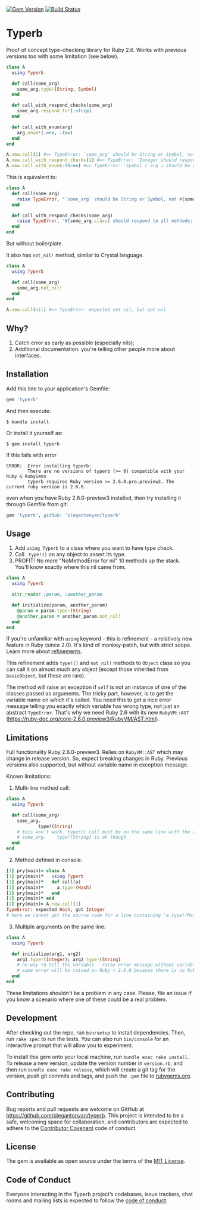 [![Gem Version](https://badge.fury.io/rb/typerb.svg)](https://badge.fury.io/rb/typerb)
[![Build Status](https://travis-ci.org/olegantonyan/typerb.svg?branch=master)](https://travis-ci.org/olegantonyan/typerb)

# Typerb

Proof of concept type-checking library for Ruby 2.6. Works with previous versions too with some limitation (see below).

```ruby
class A
  using Typerb

  def call(some_arg)
    some_arg.type!(String, Symbol)
  end

  def call_with_respond_checks(some_arg)
    some_arg.respond_to!(:strip)
  end

  def call_with_enum(arg)
    arg.enum!(:one, :two)
  end
end

A.new.call(1) #=> TypeError: `some_arg` should be String or Symbol, not Integer
A.new.call_with_respond_checks(1) #=> TypeError: 'Integer should respond to all methods: strip'
A.new.call_with_enum(:three) #=> TypeError: 'Symbol (`arg`) should be one of: [one, two], not three'
```

This is equivalent to:
```ruby
class A
  def call(some_arg)
    raise TypeError, "`some_arg` should be String or Symbol, not #{some_arg.class}" unless [String, Symbol].include?(some_arg.class)
  end

  def call_with_respond_checks(some_arg)
    raise TypeError, "#{some_arg.class} should respond to all methods: strip" unless [:strip].all{|meth| some_arg.respond_to?(meth)}
  end
end
```

But without boilerplate.

It also has `not_nil!` method, similar to Crystal language.

```ruby
class A
  using Typerb

  def call(some_arg)
    some_arg.not_nil!
  end
end

A.new.call(nil) #=> TypeError: expected not nil, but got nil
```

## Why?

1. Catch error as early as possible (especially nils);
2. Additional documentation: you're telling other people more about interfaces.

## Installation

Add this line to your application's Gemfile:

```ruby
gem 'typerb'
```

And then execute:

    $ bundle install

Or install it yourself as:

    $ gem install typerb

If this fails with error
```
ERROR:  Error installing typerb:
        There are no versions of typerb (>= 0) compatible with your Ruby & RubyGems
        typerb requires Ruby version >= 2.6.0.pre.preview3. The current ruby version is 2.6.0.
```
even when you have Ruby 2.6.0-preview3 installed, then try installing it through Gemfile from git:
```ruby
gem 'typerb', github: 'olegantonyan/typerb'
```

## Usage

1. Add `using Typerb` to a class where you want to have type check.
2. Call `.type!()` on any object to assert its type.
3. PROFIT! No more "NoMethodError for nil" 10 methods up the stack. You'll know exactly where this nil came from.

```ruby
class A
  using Typerb

  attr_reader :param, :another_param

  def initialize(param, another_param)
    @param = param.type!(String)
    @another_param = another_param.not_nil!
  end
end
```

If you're unfamiliar with `using` keyword - this is refinement - a relatively new feature in Ruby (since 2.0). It's kind of monkey-patch, but with strict scope. Learn more about [refinements](https://ruby-doc.org/core-2.5.3/doc/syntax/refinements_rdoc.html).

This refinement adds `type!()` and `not_nil!` methods to `Object` class so you can call it on almost much any object (except those inherited from `BasicObject`, but these are rare).

The method will raise an exception if `self` is not an instance of one of the classes passed as arguments. The tricky part, however, is to get the variable name on which it's called. You need this to get a nice error message telling you exactly which variable has wrong type, not just an abstract `TypeError`. That's why we need Ruby 2.6 with its new `RubyVM::AST` (https://ruby-doc.org/core-2.6.0.preview3/RubyVM/AST.html).

## Limitations

Full functionality Ruby 2.6.0-preview3. Relies on `RubyVM::AST` which may change in release version. So, expect breaking changes in Ruby. Previous versions also supported, but without variable name in exception message.

Known limitations:

1. Multi-line method call:
```ruby
class A
  using Typerb

  def call(some_arg)
    some_arg.
            type!(String)
    # this won't work. type!() call must be on the same line with the variable it's called on - raise error message without variable name
    # some_arg.    type!(String) is ok though
  end
end
```

2. Method defined in console:
```ruby
[1] pry(main)> class A
[1] pry(main)*   using Typerb
[1] pry(main)*   def call(a)
[1] pry(main)*     a.type!(Hash)
[1] pry(main)*   end
[1] pry(main)* end
[2] pry(main)> A.new.call(1)
TypeError: expected Hash, got Integer
# here we cannot get the source code for a line containing "a.type!(Hash)", so cannot see the variable name
```

3. Multiple arguments on the same line:
```ruby
class A
  using Typerb

  def initialize(arg1, arg2)
    arg1.type!(Integer); arg2.type!(String)
    # no way to tell the variable - raise error message without variable name
    # same error will be raised on Ruby < 2.6.0 because there is no RubyVM::AST
  end
end
```

These limitations shouldn't be a problem in any case. Please, file an issue if you know a scenario where one of these could be a real problem.

## Development

After checking out the repo, run `bin/setup` to install dependencies. Then, run `rake spec` to run the tests. You can also run `bin/console` for an interactive prompt that will allow you to experiment.

To install this gem onto your local machine, run `bundle exec rake install`. To release a new version, update the version number in `version.rb`, and then run `bundle exec rake release`, which will create a git tag for the version, push git commits and tags, and push the `.gem` file to [rubygems.org](https://rubygems.org).

## Contributing

Bug reports and pull requests are welcome on GitHub at https://github.com/olegantonyan/typerb. This project is intended to be a safe, welcoming space for collaboration, and contributors are expected to adhere to the [Contributor Covenant](http://contributor-covenant.org) code of conduct.

## License

The gem is available as open source under the terms of the [MIT License](https://opensource.org/licenses/MIT).

## Code of Conduct

Everyone interacting in the Typerb project’s codebases, issue trackers, chat rooms and mailing lists is expected to follow the [code of conduct](https://github.com/olegantonyan/typerb/blob/master/CODE_OF_CONDUCT.md).

